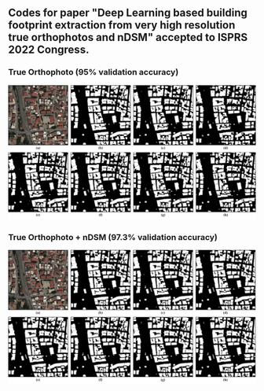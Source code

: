 ## Codes for paper "Deep Learning based building footprint extraction from very high resolution true orthophotos and nDSM" accepted to ISPRS 2022 Congress.

### True Orthophoto (95% validation accuracy)
![alt text](trueop.png)

### True Orthophoto + nDSM (97.3% validation accuracy)
![alt text](ndsm.png)
